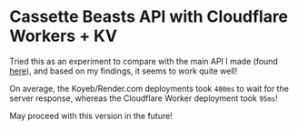 # Cassette Beasts API with Cloudflare Workers + KV

Tried this as an experiment to compare with the main API I made (found [here](https://github.com/Goggwell/cassette-beasts-api)), and based on my findings, it seems to work quite well!

On average, the Koyeb/Render.com deployments took `400ms` to wait for the server response, whereas the Cloudflare Worker deployment took `95ms`!

May proceed with this version in the future!
